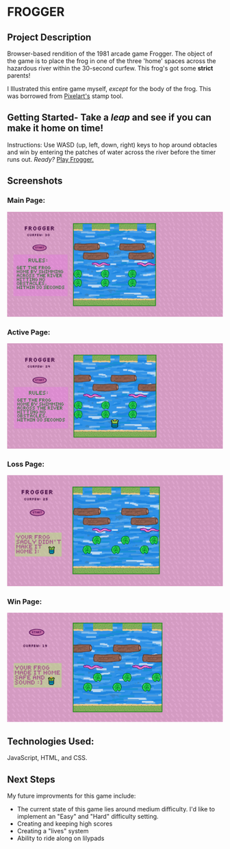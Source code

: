 # FROGGER
## Project Description
Browser-based rendition of the 1981 arcade game Frogger. The object of the game is to place the frog in one of the three 'home' spaces across the hazardous river within the 30-second curfew. This frog's got some **strict** parents! 

I Illustrated this entire game myself, *except* for the body of the frog. This was borrowed from [Pixelart's](https://www.pixilart.com/) stamp tool.

## Getting Started- Take a *leap* and see if you can make it home on time!
Instructions: Use WASD (up, left, down, right) keys to hop around obtacles and win by entering the patches of water across the river before the timer runs out.
*Ready?*
[Play Frogger.](https://estrellaalvarez.github.io/Frogger/)

## Screenshots
### Main Page:
![FroggerMain](./images/FROGGERMAIN.png)
### Active Page:
![FroggerMain](./images/FROGGERACTIVE.png)
### Loss Page:
![FroggerLoss](./images/FROGGERLOSS.png)
### Win Page:
![FroggerWin](./images/FroggerScW.png)

## Technologies Used:
JavaScript, HTML, and CSS.

## Next Steps
My future improvments for this game include:
* The current state of this game lies around medium difficulty. I'd like to implement an "Easy" and "Hard" difficulty setting.
* Creating and keeping high scores
* Creating a "lives" system
* Ability to ride along on lilypads